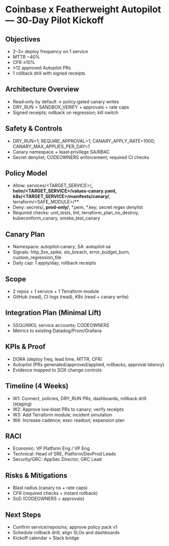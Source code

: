 # Coinbase x Featherweight Autopilot — 30‑Day Pilot Kickoff

## Objectives
- 2–3× deploy frequency on 1 service
- MTTR −40%
- CFR ≤10%
- ≥12 approved Autopilot PRs
- 1 rollback drill with signed receipts

## Architecture Overview
- Read‑only by default → policy‑gated canary writes
- DRY_RUN + SANDBOX_VERIFY + approvals + rate caps
- Signed receipts; rollback on regression; kill switch

## Safety & Controls
- DRY_RUN=1; REQUIRE_APPROVAL=1; CANARY_APPLY_RATE=1000; CANARY_MAX_APPLIES_PER_DAY=1
- Canary namespace + least‑privilege SA/RBAC
- Secret denylist; CODEOWNERS enforcement; required CI checks

## Policy Model
- Allow: services/<TARGET_SERVICE>/**, helm/<TARGET_SERVICE>/values‑canary.yaml, k8s/<TARGET_SERVICE>/manifests/canary/**, terraform/<SAFE_MODULE>/**
- Deny: secrets/**, prod‑only/**, *.pem, *.key; secret regex denylist
- Required checks: unit_tests, lint, terraform_plan_no_destroy, kubeconform_canary, smoke_test_canary

## Canary Plan
- Namespace: autopilot‑canary; SA: autopilot‑sa
- Signals: http_5xx_spike, slo_breach, error_budget_burn, custom_regression_file
- Daily cap: 1 apply/day; rollback receipts

## Scope
- 2 repos + 1 service + 1 Terraform module
- GitHub (read), CI logs (read), K8s (read + canary write)

## Integration Plan (Minimal Lift)
- SSO/JWKS; service accounts; CODEOWNERS
- Metrics to existing Datadog/Prom/Grafana

## KPIs & Proof
- DORA (deploy freq, lead time, MTTR, CFR)
- Autopilot (PRs generated/approved/applied, rollbacks, approval latency)
- Evidence mapped to SOX change controls

## Timeline (4 Weeks)
- W1: Connect, policies, DRY_RUN PRs, dashboards, rollback drill (staging)
- W2: Approve low‑blast PRs to canary; verify receipts
- W3: Add Terraform module; incident simulation
- W4: Increase cadence; exec readout; expansion plan

## RACI
- Economic: VP Platform Eng / VP Eng
- Technical: Head of SRE, Platform/DevProd Leads
- Security/GRC: AppSec Director, GRC Lead

## Risks & Mitigations
- Blast radius (canary ns + rate caps)
- CFR (required checks + instant rollback)
- SoD (CODEOWNERS + approvals)

## Next Steps
- Confirm service/repos/ns; approve policy pack v1
- Schedule rollback drill; align SLOs and dashboards
- Kickoff calendar + Slack bridge
